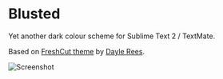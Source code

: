 Blusted
=======

Yet another dark colour scheme for Sublime Text 2 / TextMate.

Based on [FreshCut theme](https://github.com/daylerees/colour-schemes/blob/master/FreshCut.tmTheme) by [Dayle Rees](https://github.com/daylerees).



![Screenshot](https://raw.github.com/Mendor/sublime-blusted/master/screenshot.png)
